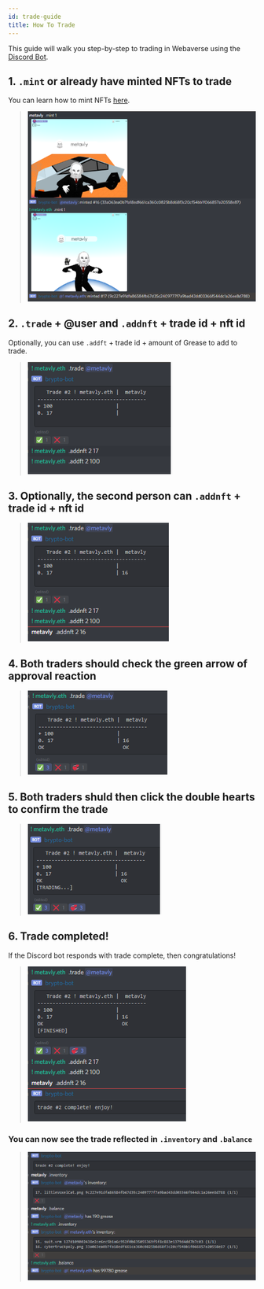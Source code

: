 ```yaml
---
id: trade-guide 
title: How To Trade 
---
```


This guide will walk you step-by-step to trading in Webaverse using the [Discord Bot](../webaverse/discord-bot).

## 1. `.mint` or already have minted NFTs to trade
You can learn how to mint NFTs [here](../create/mint).

> ![](/img/trade-1.PNG)

## 2. `.trade` + @user and `.addnft` + trade id + nft id
Optionally, you can use `.addft` + trade id + amount of Grease to add to trade.
> ![](/img/trade-2.PNG)

## 3. Optionally, the second person can `.addnft` + trade id + nft id
> ![](/img/trade-3.PNG)

## 4. Both traders should check the green arrow of approval reaction
> ![](/img/trade-4.PNG)

## 5. Both traders shuld then click the double hearts to confirm the trade
> ![](/img/trade-5.PNG)

## 6. Trade completed!
If the Discord bot responds with trade complete, then congratulations!
> ![](/img/trade-6.PNG)

### You can now see the trade reflected in `.inventory` and `.balance`
> ![](/img/trade-7.PNG)

